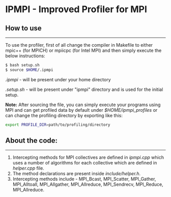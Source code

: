 # IPMPI - Improved Profiler for MPI
## How to use
***
To use the profiler, first of all change the compiler in Makefile to either mpic++ (for MPICH) or mpiicpc (for Intel MPI) and then simply execute the below instructions:

```bash
$ bash setup.sh
$ source $HOME/.ipmpi
```

_.ipmpi_ - will be present under your home directory

_.setup.sh_ - will be present under "ipmpi" directory and is used for the initial setup.

**Note:** After sourcing the file, you can simply execute your programs using MPI and can get profiled data by default under _$HOME/ipmpi_profiles_ or can change the profiling directory by exporting like this:
```bash
export PROFILE_DIR=path/to/profiling/directory
```

## About the code:
***
1. Intercepting methods for MPI collectives are defined in _ipmpi.cpp_ which uses a number of algorithms for each collective which are defined in _helper.cpp_ file.
2. The method declarations are present inside _include/helper.h_.
3. Intercepting methods include - MPI_Bcast, MPI_Scatter, MPI_Gather, MPI_Alltoall, MPI_Allgather, MPI_Allreduce, MPI_Sendrecv, MPI_Reduce, MPI_Allreduce.


